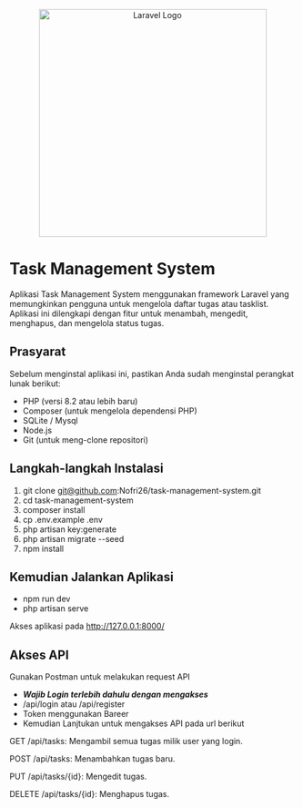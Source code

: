 <p align="center"><a href="https://laravel.com" target="_blank"><img src="https://raw.githubusercontent.com/laravel/art/master/logo-lockup/5%20SVG/2%20CMYK/1%20Full%20Color/laravel-logolockup-cmyk-red.svg" width="400" alt="Laravel Logo"></a></p>

# Task Management System

Aplikasi Task Management System menggunakan framework Laravel yang memungkinkan pengguna untuk mengelola daftar tugas atau tasklist. Aplikasi ini dilengkapi dengan fitur untuk menambah, mengedit, menghapus, dan mengelola status tugas.

## Prasyarat
Sebelum menginstal aplikasi ini, pastikan Anda sudah menginstal perangkat lunak berikut:

- PHP (versi 8.2 atau lebih baru)
- Composer (untuk mengelola dependensi PHP)
- SQLite / Mysql
- Node.js
- Git (untuk meng-clone repositori)

## Langkah-langkah Instalasi
1. git clone git@github.com:Nofri26/task-management-system.git
2. cd task-management-system
3. composer install
4. cp .env.example .env
5. php artisan key:generate
6. php artisan migrate --seed
7. npm install

## Kemudian Jalankan Aplikasi
- npm run dev
- php artisan serve

Akses aplikasi pada http://127.0.0.1:8000/

## Akses API

Gunakan Postman untuk melakukan request API

- ***Wajib Login terlebih dahulu dengan mengakses***
- /api/login atau /api/register
- Token menggunakan Bareer
- Kemudian Lanjtukan untuk mengakses API pada url berikut

GET /api/tasks: Mengambil semua tugas milik user yang login.

POST /api/tasks: Menambahkan tugas baru.

PUT /api/tasks/{id}: Mengedit tugas.

DELETE /api/tasks/{id}: Menghapus tugas.
